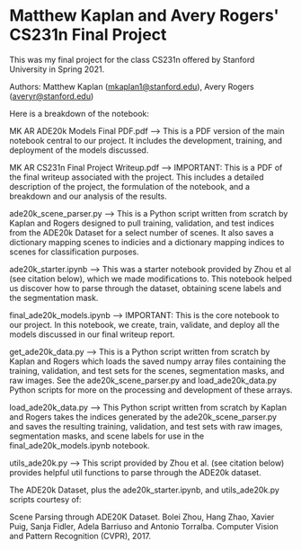 # Matthew Kaplan and Avery Rogers' CS231n Final Project
This was my final project for the class CS231n offered by Stanford University in Spring 2021.

Authors: Matthew Kaplan (mkaplan1@stanford.edu), Avery Rogers (averyr@stanford.edu)

Here is a breakdown of the notebook:

MK AR ADE20k Models Final PDF.pdf
--> This is a PDF version of the main notebook central to our project. It includes the development, training, and deployment of the models discussed.

MK AR CS231n Final Project Writeup.pdf
--> IMPORTANT: This is a PDF of the final writeup associated with the project. This includes a detailed description of the project, the formulation of the notebook, and a breakdown and our analysis of the results.

ade20k_scene_parser.py
--> This is a Python script written from scratch by Kaplan and Rogers designed to pull training, validation, and test indices from the ADE20k Dataset for a select number of scenes. It also saves a dictionary mapping scenes to indicies and a dictionary mapping indices to scenes for classification purposes.

ade20k_starter.ipynb
--> This was a starter notebook provided by Zhou et al (see citation below), which we made modifications to. This notebook helped us discover how to parse through the dataset, obtaining scene labels and the segmentation mask.

final_ade20k_models.ipynb
-->  IMPORTANT: This is the core notebook to our project. In this notebook, we create, train, validate, and deploy all the models discussed in our final writeup report.

get_ade20k_data.py
--> This is a Python script written from scratch by Kaplan and Rogers which loads the saved numpy array files containing the training, validation, and test sets for the scenes, segmentation masks, and raw images. See the ade20k_scene_parser.py and load_ade20k_data.py Python scripts for more on the processing and development of these arrays.

load_ade20k_data.py
--> This Python script written from scratch by Kaplan and Rogers takes the indices generated by the ade20k_scene_parser.py and saves the resulting training, validation, and test sets with raw images, segmentation masks, and scene labels for use in the final_ade20k_models.ipynb notebook.

utils_ade20k.py
--> This script provided by Zhou et al. (see citation below) provides helpful util functions to parse through the ADE20k dataset.


The ADE20k Dataset, plus the ade20k_starter.ipynb, and utils_ade20k.py scripts courtesy of:

Scene Parsing through ADE20K Dataset. Bolei Zhou, Hang Zhao, Xavier Puig, Sanja Fidler, Adela Barriuso and Antonio Torralba. Computer Vision and Pattern Recognition (CVPR), 2017.
